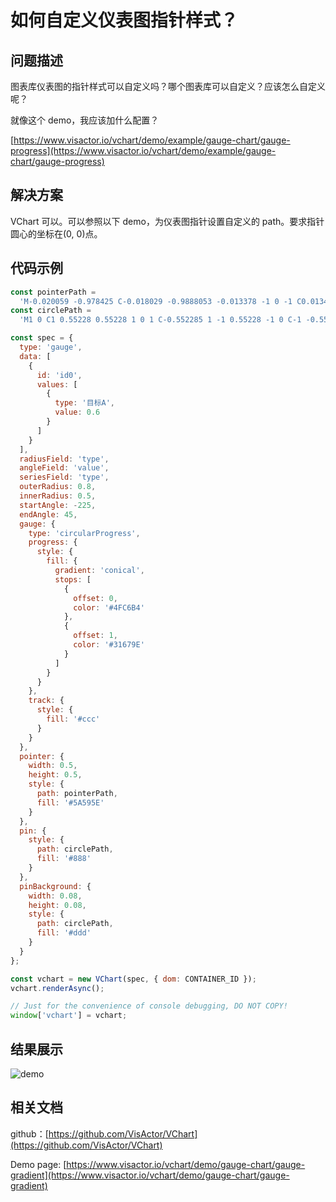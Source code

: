 # 如何自定义仪表图指针样式？

## 问题描述

图表库仪表图的指针样式可以自定义吗？哪个图表库可以自定义？应该怎么自定义呢？

就像这个 demo，我应该加什么配置？

[https://www.visactor.io/vchart/demo/example/gauge-chart/gauge-progress](https://www.visactor.io/vchart/demo/example/gauge-chart/gauge-progress)

## 解决方案

VChart 可以。可以参照以下 demo，为仪表图指针设置自定义的 path。要求指针圆心的坐标在(0, 0)点。

## 代码示例

```javascript livedemo
const pointerPath =
  'M-0.020059 -0.978425 C-0.018029 -0.9888053 -0.013378 -1 0 -1 C0.01342 -1 0.01812 -0.989146 0.0201 -0.978425 C0.02161 -0.9702819 0.0692 -0.459505 0.09486 -0.184807 C0.10298 -0.097849 0.1089 -0.034548 0.11047 -0.018339 C0.11698 0.04908 0.07373 0.11111 0.00002 0.11111 C-0.07369 0.11111 -0.117184 0.04991 -0.110423 -0.018339 C-0.103662 -0.086591 -0.022089 -0.9680447 -0.020059 -0.978425Z';
const circlePath =
  'M1 0 C1 0.55228 0.55228 1 0 1 C-0.552285 1 -1 0.55228 -1 0 C-1 -0.552285 -0.552285 -1 0 -1 C0.55228 -1 1 -0.552285 1 0Z';

const spec = {
  type: 'gauge',
  data: [
    {
      id: 'id0',
      values: [
        {
          type: '目标A',
          value: 0.6
        }
      ]
    }
  ],
  radiusField: 'type',
  angleField: 'value',
  seriesField: 'type',
  outerRadius: 0.8,
  innerRadius: 0.5,
  startAngle: -225,
  endAngle: 45,
  gauge: {
    type: 'circularProgress',
    progress: {
      style: {
        fill: {
          gradient: 'conical',
          stops: [
            {
              offset: 0,
              color: '#4FC6B4'
            },
            {
              offset: 1,
              color: '#31679E'
            }
          ]
        }
      }
    },
    track: {
      style: {
        fill: '#ccc'
      }
    }
  },
  pointer: {
    width: 0.5,
    height: 0.5,
    style: {
      path: pointerPath,
      fill: '#5A595E'
    }
  },
  pin: {
    style: {
      path: circlePath,
      fill: '#888'
    }
  },
  pinBackground: {
    width: 0.08,
    height: 0.08,
    style: {
      path: circlePath,
      fill: '#ddd'
    }
  }
};

const vchart = new VChart(spec, { dom: CONTAINER_ID });
vchart.renderAsync();

// Just for the convenience of console debugging, DO NOT COPY!
window['vchart'] = vchart;
```

## 结果展示

![demo](/vchart/faq/66-0.png)

## 相关文档

github：[https://github.com/VisActor/VChart](https://github.com/VisActor/VChart)

Demo page: [https://www.visactor.io/vchart/demo/gauge-chart/gauge-gradient](https://www.visactor.io/vchart/demo/gauge-chart/gauge-gradient)
